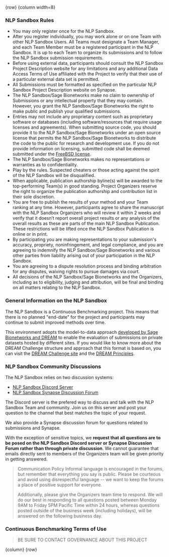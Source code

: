 <!-- markdownlint-disable-next-line first-line-h1 -->
{row}
{column width=8}

### NLP Sandbox Rules

- You may only register once for the NLP Sandbox.
- After you register individually, you may work alone or on one Team with other NLP Sandbox Users. All Teams must designate a Team Manager, and each Team Member must be a registered participant in the NLP Sandbox. It is up to each Team to organize its submissions and to follow the NLP Sandbox submission requirements.
- Before using external data, participants should consult the NLP Sandbox Project Description website for any limitations and any additional Data Access Terms of Use affiliated with the Project to verify that their use of a particular external data set is permitted.
- All Submissions must be formatted as specified on the particular NLP Sandbox Project Description website on Synapse.
- The NLP Sandbox/Sage Bionetworks make no claim to ownership of Submissions or any intellectual property that they may contain. However, you grant the NLP Sandbox/Sage Bionetworks the right to make public and publish your qualified submissions.
- Entries may not include any proprietary content such as proprietary software or databases (including software/resources that require usage licenses and agreements). When submitting source code, you should provide it to the NLP Sandbox/Sage Bionetworks under an open source license that permits the NLP Sandbox/Sage Bionetworks to distribute the code to the public for research and development use. If you do not provide information on licensing, submitted code shall be deemed submitted under the [FreeBSD license](http://www.linfo.org/bsdlicense.html).
- The NLP Sandbox/Sage Bionetworks makes no representations or warranties as to confidentiality.
- Play by the rules. Suspected cheaters or those acting against the spirit of the NLP Sandbox will be disqualified.
- When applicable, publication authorship byline(s) will be awarded to the top-performing Team(s) in good standing. Project Organizers reserve the right to organize the publication authorship and contribution list in their sole discretion.
- You are free to publish the results of your method and your Team ranking at any time. However, participants agree to share the manuscript with the NLP Sandbox Organizers who will review it within 2 weeks and verify that it doesn’t report overall project results or any analysis of the overall results as these are parts of the main NLP Sandbox Publication. These restrictions will be lifted once the NLP Sandbox Publication is online or in print.
- By participating you are making representations to your submission's accuracy, propriety, noninfringement, and legal compliance, and you are agreeing to indemnify the NLP Sandbox/Sage Bionetworks and various other parties from liability arising out of your participation in the NLP Sandbox.
- You are agreeing to a dispute resolution process and binding arbitration for any disputes, waiving rights to pursue damages via court.
- All decisions of the NLP Sandbox/Sage Bionetworks and the Organizers, including as to eligibility, judging and attribution, will be final and binding on all matters relating to the NLP Sandbox.

### General Information on the NLP Sandbox

The NLP Sandbox is a Continuous Benchmarking project. This means that there is no planned "end-date" for the project and participants may continue to submit improved methods over time.

This environment adopts the model-to-data approach [developed by Sage Bionetworks and DREAM](https://www.nature.com/articles/nbt.4128) to enable the evaluation of submissions on private datasets hosted by different sites. If you would like to know more about the DREAM Challenge structure and approach that this format is based on, you can visit the [DREAM Challenge site](http://dreamchallenges.org) and the [DREAM Principles](https://www.synapse.org/#!Synapse:syn6182468/wiki/401779).

### NLP Sandbox Community Discussions

The NLP Sandbox relies on two discussion systems:

- [NLP Sandbox Discord Server]
- [NLP Sandbox Synapse Discussion Forum]

The Discord server is the prefered way to discuss and talk with the NLP Sandbox Team and community. Join us on this server and post your question to the channel that best matches the topic of your request.

We also provide a Synapse discussion forum for questions related to submissions and Synapse.

With the exception of sensitive topics, we **request that all questions are to be posed on the NLP Sandbox Discord server or Synapse Discussion Forum rather than through private discussion**. We cannot guarantee that emails directly sent to members of the Organizers team will be given priority in getting answered.

> Communication Policy Informal language is encouraged in the forums, but remember that everything you say is public. Please be courteous and avoid using disrespectful language -- we want to keep the forums a place of positive support for everyone.
>
> Additionally, please give the Organizers team time to respond. We will do our best in responding to all questions posted between Monday 9AM to Friday 5PM Pacific Time within 24 hours, whereas questions posted outside of the business week (including holidays), will be answered on the following business day.

### Continuous Benchmarking Terms of Use

> BE SURE TO CONTACT GOVERNANCE ABOUT THIS PROJECT

{column}
{row}

<!-- Links -->

[NLP Sandbox Discord Server]: https://discord.gg/Zb4ymtF
[NLP Sandbox Synapse Discussion Forum]: https://www.synapse.org/#!Synapse:syn22277123/discussion/default
